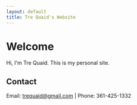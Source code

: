 ```yaml
---
layout: default
title: Tre Quaid's Website
---
```


# Welcome

Hi, I'm Tre Quaid. This is my personal site.

## Contact
Email: trequaid@gmail.com | Phone: 361-425-1332